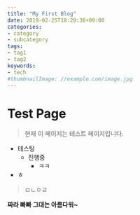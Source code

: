 ```yaml
---
title: "My First Blog"
date: 2019-02-25T18:20:38+09:00
categories:
- category
- subcategory
tags:
- tag1
- tag2
keywords:
- tech
#thumbnailImage: //example.com/image.jpg
---
```


<!--more-->

# Test Page
> 현재 이 페이지는 테스트 페이지입니다.

- 테스팅
    - 진행중
        - ㅋㅋ
- ㅎ
> ㅁㄴㅇㄹ

**짜라 빠빠 그대는 아름다워~**
